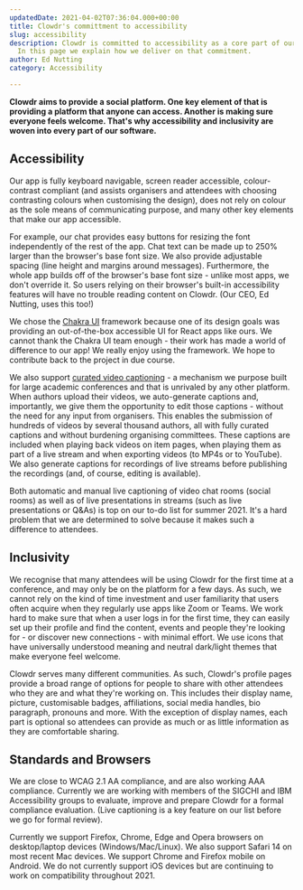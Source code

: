 ```yaml
---
updatedDate: 2021-04-02T07:36:04.000+00:00
title: Clowdr's committment to accessibility
slug: accessibility
description: Clowdr is committed to accessibility as a core part of our platform.
  In this page we explain how we deliver on that commitment.
author: Ed Nutting
category: Accessibility

---
```

**Clowdr aims to provide a social platform. One key element of that is providing a platform that anyone can access. Another is making sure everyone feels welcome. That's why accessibility and inclusivity are woven into every part of our software.**

## **Accessibility**

Our app is fully keyboard navigable, screen reader accessible, colour-contrast compliant (and assists organisers and attendees with choosing contrasting colours when customising the design), does not rely on colour as the sole means of communicating purpose, and many other key elements that make our app accessible. 

For example, our chat provides easy buttons for resizing the font independently of the rest of the app. Chat text can be made up to 250% larger than the browser's base font size. We also provide adjustable spacing (line height and margins around messages). Furthermore, the whole app builds off of the browser's base font size - unlike most apps, we don't override it. So users relying on their browser's built-in accessibility features will have no trouble reading content on Clowdr. (Our CEO, Ed Nutting, uses this too!)

We chose the [Chakra UI](https://chakra-ui.com/ "Chakra UI framework") framework because one of its design goals was providing an out-of-the-box accessible UI for React apps like ours. We cannot thank the Chakra UI team enough - their work has made a world of difference to our app! We really enjoy using the framework. We hope to contribute back to the project in due course.

We also support [curated video captioning](/resources/video-subtitles "Learn about Clowdr's video captioning features") - a mechanism we purpose built for large academic conferences and that is unrivaled by any other platform. When authors upload their videos, we auto-generate captions and, importantly, we give them the opportunity to edit those captions - without the need for any input from organisers. This enables the submission of hundreds of videos by several thousand authors, all with fully curated captions and without burdening organising committees. These captions are included when playing back videos on item pages, when playing them as part of a live stream and when exporting videos (to MP4s or to YouTube). We also generate captions for recordings of live streams before publishing the recordings (and, of course, editing is available).

Both automatic and manual live captioning of video chat rooms (social rooms) as well as of live presentations in streams (such as live presentations or Q&As) is top on our to-do list for summer 2021. It's a hard problem that we are determined to solve because it makes such a difference to attendees.

## **Inclusivity**

We recognise that many attendees will be using Clowdr for the first time at a conference, and may only be on the platform for a few days. As such, we cannot rely on the kind of time investment and user familiarity that users often acquire when they regularly use apps like Zoom or Teams. We work hard to make sure that when a user logs in for the first time, they can easily set up their profile and find the content, events and people they're looking for - or discover new connections - with minimal effort. We use icons that have universally understood meaning and neutral dark/light themes that make everyone feel welcome.

Clowdr serves many different communities. As such, Clowdr's profile pages provide a broad range of options for people to share with other attendees  who they are and what they're working on. This includes their display name, picture, customisable badges, affiliations, social media handles, bio paragraph, pronouns and more. With the exception of display names, each part is optional so attendees can provide as much or as little information as they are comfortable sharing.

## **Standards and Browsers**

We are close to WCAG 2.1 AA compliance, and are also working AAA compliance. Currently we are working with members of the SIGCHI and IBM Accessibility groups to evaluate, improve and prepare Clowdr for a formal compliance evaluation. (Live captioning is a key feature on our list before we go for formal review).

Currently we support Firefox, Chrome, Edge and Opera browsers on desktop/laptop devices (Windows/Mac/Linux). We also support Safari 14 on most recent Mac devices. We support Chrome and Firefox mobile on Android. We do not currently support iOS devices but are continuing to work on compatibility throughout 2021.